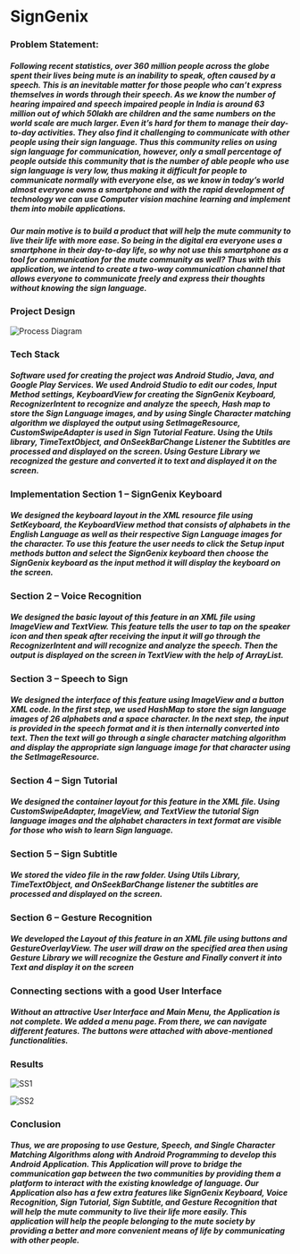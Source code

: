 # SignGenix

### Problem Statement:

##### Following recent statistics, over 360 million people across the globe spent their lives being mute is an inability to speak, often caused by a speech. This is an inevitable matter for those people who can’t express themselves in words through their speech. As we know the number of hearing impaired and speech impaired people in India is around 63 million out of which 50lakh are children and the same numbers on the world scale are much larger. Even it’s hard for them to manage their day-to-day activities. They also find it challenging to communicate with other people using their sign language. Thus this community relies on using sign language for communication, however, only a small percentage of people outside this community that is the number of able people who use sign language is very low, thus making it difficult for people to communicate normally with everyone else, as we know in today’s world almost everyone owns a smartphone and with the rapid development of technology we can use Computer vision machine learning and implement them into mobile applications.
##### Our main motive is to build a product that will help the mute community to live their life with more ease. So being in the digital era everyone uses a smartphone in their day-to-day life, so why not use this smartphone as a tool for communication for the mute community as well? Thus with this application, we intend to create a two-way communication channel that allows everyone to communicate freely and express their thoughts without knowing the sign language.

### Project Design
![Process Diagram](https://github.com/dnyanesh26/SignGenix/assets/flow_diagram)


### Tech Stack
##### Software used for creating the project was Android Studio, Java, and Google Play Services. We used Android Studio to edit our codes, Input Method settings, KeyboardView for creating the SignGenix Keyboard, RecognizerIntent to recognize and analyze the speech, Hash map to store the Sign Language images, and by using Single Character matching algorithm we displayed the output using SetImageResource, CustomSwipeAdapter is used in Sign Tutorial Feature. Using the Utils library, TimeTextObject, and OnSeekBarChange Listener the Subtitles are processed and displayed on the screen. Using Gesture Library we recognized the gesture and converted it to text and displayed it on the screen.

### Implementation Section 1 – SignGenix Keyboard
##### We designed the keyboard layout in the XML resource file using SetKeyboard, the KeyboardView method that consists of alphabets in the English Language as well as their respective Sign Language images for the character. To use this feature the user needs to click the Setup input methods button and select the SignGenix keyboard then choose the SignGenix keyboard as the input method it will display the keyboard on the screen.
### Section 2 – Voice Recognition
##### We designed the basic layout of this feature in an XML file using ImageView and TextView. This feature tells the user to tap on the speaker icon and then speak after receiving the input it will go through the RecognizerIntent and will recognize and analyze the speech. Then the output is displayed on the screen in TextView with the help of ArrayList.
### Section 3 – Speech to Sign
##### We designed the interface of this feature using ImageView and a button XML code. In the first step, we used HashMap to store the sign language images of 26 alphabets and a space character. In the next step, the input is provided in the speech format and it is then internally converted into text. Then the text will go through a single character matching algorithm and display the appropriate sign language image for that character using the SetImageResource.
### Section 4 – Sign Tutorial
##### We designed the container layout for this feature in the XML file. Using CustomSwipeAdapter, ImageView, and TextView the tutorial Sign language images and the alphabet characters in text format are visible for those who wish to learn Sign language.
### Section 5 – Sign Subtitle
##### We stored the video file in the raw folder. Using Utils Library, TimeTextObject, and OnSeekBarChange listener the subtitles are processed and displayed on the screen.
### Section 6 – Gesture Recognition
##### We developed the Layout of this feature in an XML file using buttons and GestureOverlayView. The user will draw on the specified area then using Gesture Library we will recognize the Gesture and Finally convert it into Text and display it on the screen
### Connecting sections with a good User Interface
##### Without an attractive User Interface and Main Menu, the Application is not complete. We added a menu page. From there, we can navigate different features. The buttons were attached with above-mentioned functionalities.

### Results
![SS1](https://github.com/dnyanesh26/SignGenix/assets/output_1)

![SS2](https://github.com/dnyanesh26/SignGenix/assets/output_2)



### Conclusion
##### Thus, we are proposing to use Gesture, Speech, and Single Character Matching Algorithms along with Android Programming to develop this Android Application. This Application will prove to bridge the communication gap between the two communities by providing them a platform to interact with the existing knowledge of language. Our Application also has a few extra features like SignGenix Keyboard, Voice Recognition, Sign Tutorial, Sign Subtitle, and Gesture Recognition that will help the mute community to live their life more easily. This application will help the people belonging to the mute society by providing a better and more convenient means of life by communicating with other people.
